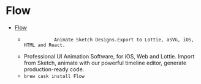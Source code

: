 # Flow
- [Flow](https://createwithflow.com/)
  -                Animate Sketch Designs.Export to Lottie, aSVG, iOS, HTML and React. 
  - Professional UI Animation Software, for iOS, Web and Lottie. Import from Sketch, animate with our powerful timeline editor, generate production-ready code.
  - `brew cask install Flow`
